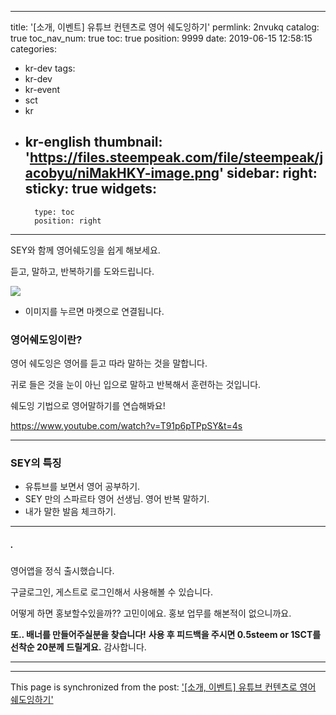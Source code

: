 
---
title: '[소개, 이벤트] 유튜브 컨텐츠로 영어 쉐도잉하기'
permlink: 2nvukq
catalog: true
toc_nav_num: true
toc: true
position: 9999
date: 2019-06-15 12:58:15
categories:
- kr-dev
tags:
- kr-dev
- kr-event
- sct
- kr
- kr-english
thumbnail: 'https://files.steempeak.com/file/steempeak/jacobyu/niMakHKY-image.png'
sidebar:
    right:
        sticky: true
widgets:
    -
        type: toc
        position: right
---



SEY와 함께 영어쉐도잉을 쉽게 해보세요.

듣고, 말하고, 반복하기를 도와드립니다.

<a href="https://play.google.com/store/apps/details?id=com.app.sm.speakingmaster" ><img src="https://files.steempeak.com/file/steempeak/jacobyu/niMakHKY-image.png" /></a>

- 이미지를 누르면 마켓으로 연결됩니다.

### 영어쉐도잉이란?

영어 쉐도잉은 영어를 듣고 따라 말하는 것을 말합니다. 

귀로 들은 것을 눈이 아닌 입으로 말하고 반복해서 훈련하는 것입니다.

쉐도잉 기법으로 영어말하기를 연습해봐요!

https://www.youtube.com/watch?v=T91p6pTPpSY&t=4s

----

### SEY의 특징

- 유튜브를 보면서 영어 공부하기.
- SEY 만의 스파르타 영어 선생님. 영어 반복 말하기.
- 내가 말한 발음 체크하기.


---


##### .

영어앱을 정식 출시했습니다.

구글로그인, 게스트로 로그인해서 사용해볼 수 있습니다.

어떻게 하면 홍보할수있을까?? 고민이에요. 
홍보 업무를 해본적이 없으니까요.

**또.. 배너를 만들어주실분을 찾습니다!**
**사용 후 피드백을 주시면 0.5steem or 1SCT를 선착순 20분께 드릴게요.**
감사합니다.

---

- - -

This page is synchronized from the post: ['[소개, 이벤트] 유튜브 컨텐츠로 영어 쉐도잉하기'](https://steemit.com/@jacobyu/2nvukq)
